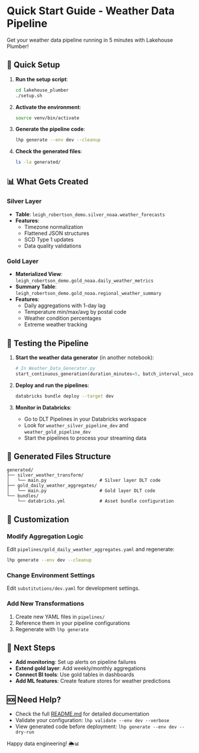 # Quick Start Guide - Weather Data Pipeline

Get your weather data pipeline running in 5 minutes with Lakehouse Plumber!

## 🚀 Quick Setup

1. **Run the setup script**:
   ```bash
   cd lakehouse_plumber
   ./setup.sh
   ```

2. **Activate the environment**:
   ```bash
   source venv/bin/activate
   ```

3. **Generate the pipeline code**:
   ```bash
   lhp generate --env dev --cleanup
   ```

4. **Check the generated files**:
   ```bash
   ls -la generated/
   ```

## 📊 What Gets Created

### Silver Layer
- **Table**: `leigh_robertson_demo.silver_noaa.weather_forecasts`
- **Features**: 
  - Timezone normalization
  - Flattened JSON structures
  - SCD Type 1 updates
  - Data quality validations

### Gold Layer
- **Materialized View**: `leigh_robertson_demo.gold_noaa.daily_weather_metrics`
- **Summary Table**: `leigh_robertson_demo.gold_noaa.regional_weather_summary`
- **Features**:
  - Daily aggregations with 1-day lag
  - Temperature min/max/avg by postal code
  - Weather condition percentages
  - Extreme weather tracking

## 🔄 Testing the Pipeline

1. **Start the weather data generator** (in another notebook):
   ```python
   # In Weather_Data_Generator.py
   start_continuous_generation(duration_minutes=5, batch_interval_seconds=10)
   ```

2. **Deploy and run the pipelines**:
   ```bash
   databricks bundle deploy --target dev
   ```

3. **Monitor in Databricks**:
   - Go to DLT Pipelines in your Databricks workspace
   - Look for `weather_silver_pipeline_dev` and `weather_gold_pipeline_dev`
   - Start the pipelines to process your streaming data

## 📁 Generated Files Structure

```
generated/
├── silver_weather_transform/
│   └── main.py                    # Silver layer DLT code
├── gold_daily_weather_aggregates/
│   └── main.py                    # Gold layer DLT code
└── bundles/
    └── databricks.yml             # Asset bundle configuration
```

## 🔧 Customization

### Modify Aggregation Logic
Edit `pipelines/gold_daily_weather_aggregates.yaml` and regenerate:

```bash
lhp generate --env dev --cleanup
```

### Change Environment Settings
Edit `substitutions/dev.yaml` for development settings.

### Add New Transformations
1. Create new YAML files in `pipelines/`
2. Reference them in your pipeline configurations
3. Regenerate with `lhp generate`

## 🎯 Next Steps

- **Add monitoring**: Set up alerts on pipeline failures
- **Extend gold layer**: Add weekly/monthly aggregations
- **Connect BI tools**: Use gold tables in dashboards
- **Add ML features**: Create feature stores for weather predictions

## 🆘 Need Help?

- Check the full [README.md](README.md) for detailed documentation
- Validate your configuration: `lhp validate --env dev --verbose`
- View generated code before deployment: `lhp generate --env dev --dry-run`

Happy data engineering! 🌦️📊 